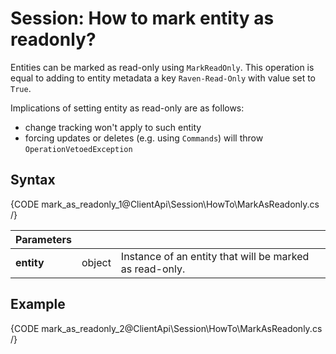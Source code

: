 # Session: How to mark entity as readonly?

Entities can be marked as read-only using `MarkReadOnly`. This operation is equal to adding to entity metadata a key `Raven-Read-Only` with value set to `True`.   

Implications of setting entity as read-only are as follows:   

- change tracking won't apply to such entity
- forcing updates or deletes (e.g. using `Commands`) will throw `OperationVetoedException`

## Syntax

{CODE mark_as_readonly_1@ClientApi\Session\HowTo\MarkAsReadonly.cs /}

| Parameters | | |
| ------------- | ------------- | ----- |
| **entity** | object | Instance of an entity that will be marked as read-only. |

## Example

{CODE mark_as_readonly_2@ClientApi\Session\HowTo\MarkAsReadonly.cs /}
